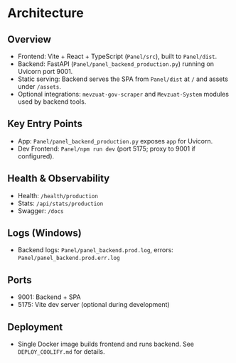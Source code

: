 # Architecture

## Overview

- Frontend: Vite + React + TypeScript (`Panel/src`), built to `Panel/dist`.
- Backend: FastAPI (`Panel/panel_backend_production.py`) running on Uvicorn port 9001.
- Static serving: Backend serves the SPA from `Panel/dist` at `/` and assets under `/assets`.
- Optional integrations: `mevzuat-gov-scraper` and `Mevzuat-System` modules used by backend tools.

## Key Entry Points

- App: `Panel/panel_backend_production.py` exposes `app` for Uvicorn.
- Dev Frontend: `Panel/npm run dev` (port 5175; proxy to 9001 if configured).

## Health & Observability

- Health: `/health/production`
- Stats: `/api/stats/production`
- Swagger: `/docs`

## Logs (Windows)

- Backend logs: `Panel/panel_backend.prod.log`, errors: `Panel/panel_backend.prod.err.log`

## Ports

- 9001: Backend + SPA
- 5175: Vite dev server (optional during development)

## Deployment

- Single Docker image builds frontend and runs backend. See `DEPLOY_COOLIFY.md` for details.

